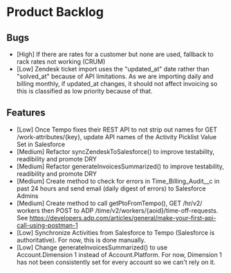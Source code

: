 # Product Backlog

## Bugs
- [High] If there are rates for a customer but none are used, fallback to rack rates not working (CRUM)
- [Low] Zendesk ticket import uses the "updated_at" date rather than "solved_at" because of API limitations. As we are importing daily and billing monthly, if updated_at changes, it should not affect invoicing so this is classified as low priority because of that.

## Features
- [Low] Once Tempo fixes their REST API to not strip out names for GET /work-attributes/{key}, update API names of the Activity Picklist Value Set in Salesforce
- [Medium] Refactor syncZendeskToSalesforce() to improve testability, readibility and promote DRY
- [Medium] Refactor generateInvoicesSummarized() to improve testability, readibility and promote DRY
- [Medium] Create method to check for errors in Time_Billing_Audit__c in past 24 hours and send email (daily digest of errors) to Salesforce Admins
- [Medium] Create method to call getPtoFromTempo(), GET /​hr/​v2/​workers then POST to ADP /time/v2/workers/{aoid}/time-off-requests. See https://developers.adp.com/articles/general/make-your-first-api-call-using-postman-1
- [Low] Synchronize Activities from Salesforce to Tempo (Salesforce is authoritative). For now, this is done manually.
- [Low] Change generateInvoicesSummarized() to use Account.Dimension 1 instead of Account.Platform. For now, Dimension 1 has not been consistently set for every account so we can't rely on it.